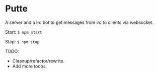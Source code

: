 # Putte

A server and a irc bot to get messages from irc to clients via websocket.

Start:
`$ npm start`

Stop:
`$ npm stop`

TODO:
* Cleanup/refactor/rewrite.
* Add more todos.
